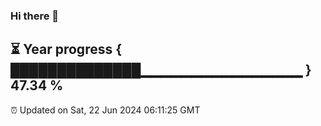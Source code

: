 ### Hi there 👋
⏳ Year progress { ██████████████▁▁▁▁▁▁▁▁▁▁▁▁▁▁▁▁ } 47.34 %
---
⏰ Updated on Sat, 22 Jun 2024 06:11:25 GMT

